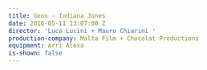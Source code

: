 ```yaml
---
title: Geox - Indiana Jones
date: 2016-05-11 13:07:00 Z
director: 'Luca Lucini + Mauro Chiarini '
production-company: Malta Film + Chocolat Productions
equipment: Arri Alexa
is-shown: false
---
```


